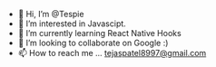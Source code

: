 - 👋 Hi, I’m @Tespie
- 👀 I’m interested in Javascipt.
- 🌱 I’m currently learning React Native Hooks
- 💞️ I’m looking to collaborate on Google :)
- 📫 How to reach me ...
tejaspatel8997@gmail.com


<!---
Tespie/Tespie is a ✨ special ✨ repository because its `README.md` (this file) appears on your GitHub profile.
You can click the Preview link to take a look at your changes.
--->
